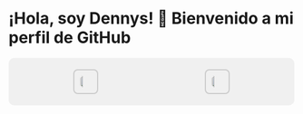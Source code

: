 # ¡Hola, soy Dennys! 👋 Bienvenido a mi perfil de GitHub

<div style="display: flex; justify-content: space-around; align-items: center; padding: 20px; background-color: #f0f0f0; border-radius: 10px;">

  <div style="padding: 10px; border: 2px solid #ccc; border-radius: 8px;">
    <img src="https://i.pinimg.com/564x/79/8e/b2/798eb2192faf158616dc34ece9429077.jpg" style="width: 50%; border-radius: 8px;">
  </div>

  <div style="padding: 10px; border: 2px solid #ccc; border-radius: 8px;">
    <img src="https://i.pinimg.com/564x/28/da/cb/28dacbd45db968216d7fa4a7013df868.jpg" style="width: 50%; border-radius: 8px;">
  </div>

</div>
